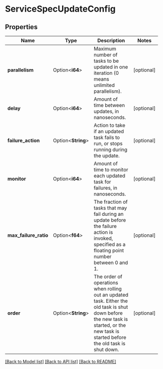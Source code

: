 # ServiceSpecUpdateConfig

## Properties

Name | Type | Description | Notes
------------ | ------------- | ------------- | -------------
**parallelism** | Option<**i64**> | Maximum number of tasks to be updated in one iteration (0 means unlimited parallelism).  | [optional]
**delay** | Option<**i64**> | Amount of time between updates, in nanoseconds. | [optional]
**failure_action** | Option<**String**> | Action to take if an updated task fails to run, or stops running during the update.  | [optional]
**monitor** | Option<**i64**> | Amount of time to monitor each updated task for failures, in nanoseconds.  | [optional]
**max_failure_ratio** | Option<**f64**> | The fraction of tasks that may fail during an update before the failure action is invoked, specified as a floating point number between 0 and 1.  | [optional]
**order** | Option<**String**> | The order of operations when rolling out an updated task. Either the old task is shut down before the new task is started, or the new task is started before the old task is shut down.  | [optional]

[[Back to Model list]](../README.md#documentation-for-models) [[Back to API list]](../README.md#documentation-for-api-endpoints) [[Back to README]](../README.md)


